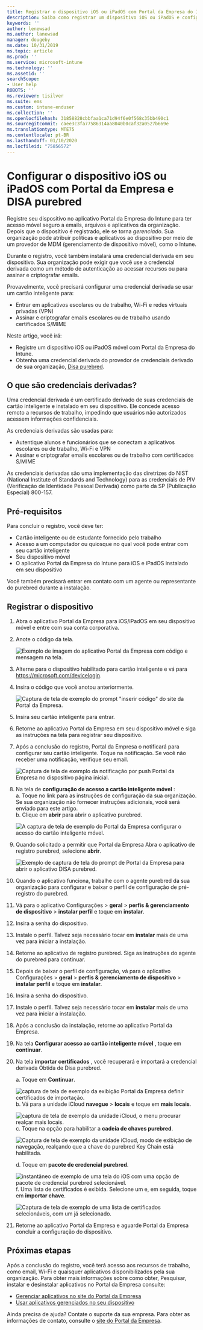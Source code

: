 ```yaml
---
title: Registrar o dispositivo iOS ou iPadOS com Portal da Empresa do Intune e DISA purebred
description: Saiba como registrar um dispositivo iOS ou iPadOS e configurar a autenticação de credencial derivada com DISA purebred.
keywords: ''
author: lenewsad
ms.author: lanewsad
manager: dougeby
ms.date: 10/31/2019
ms.topic: article
ms.prod: ''
ms.service: microsoft-intune
ms.technology: ''
ms.assetid: ''
searchScope:
- User help
ROBOTS: ''
ms.reviewer: tisilver
ms.suite: ems
ms.custom: intune-enduser
ms.collection: ''
ms.openlocfilehash: 31858828cbbfaa1ca71d94f6e0f568c35bb490c1
ms.sourcegitcommit: caee3c3fa77586314aa8040b0caf32a0527b669e
ms.translationtype: MTE75
ms.contentlocale: pt-BR
ms.lasthandoff: 01/10/2020
ms.locfileid: "75856572"
---
```

# <a name="set-up-ios-or-ipados-device-with-company-portal-and-disa-purebred"></a>Configurar o dispositivo iOS ou iPadOS com Portal da Empresa e DISA purebred  

Registre seu dispositivo no aplicativo Portal da Empresa do Intune para ter acesso móvel seguro a emails, arquivos e aplicativos da organização. Depois que o dispositivo é registrado, ele se torna *gerenciado*. Sua organização pode atribuir políticas e aplicativos ao dispositivo por meio de um provedor de MDM (gerenciamento de dispositivo móvel), como o Intune.  

Durante o registro, você também instalará uma credencial derivada em seu dispositivo. Sua organização pode exigir que você use a credencial derivada como um método de autenticação ao acessar recursos ou para assinar e criptografar emails. 

Provavelmente, você precisará configurar uma credencial derivada se usar um cartão inteligente para:

* Entrar em aplicativos escolares ou de trabalho, Wi-Fi e redes virtuais privadas (VPN)
* Assinar e criptografar emails escolares ou de trabalho usando certificados S/MIME  

Neste artigo, você irá:  

   * Registre um dispositivo iOS ou iPadOS móvel com Portal da Empresa do Intune.  
   * Obtenha uma credencial derivada do provedor de credenciais derivado de sua organização, [Disa purebred](https://cyber.mil/pki-pke/purebred/).  

## <a name="what-are-derived-credentials"></a>O que são credenciais derivadas?  
Uma credencial derivada é um certificado derivado de suas credenciais de cartão inteligente e instalado em seu dispositivo. Ele concede acesso remoto a recursos de trabalho, impedindo que usuários não autorizados acessem informações confidenciais.  

As credenciais derivadas são usadas para: 
* Autentique alunos e funcionários que se conectam a aplicativos escolares ou de trabalho, Wi-Fi e VPN
* Assinar e criptografar emails escolares ou de trabalho com certificados S/MIME

As credenciais derivadas são uma implementação das diretrizes do NIST (National Institute of Standards and Technology) para as credenciais de PIV (Verificação de Identidade Pessoal Derivada) como parte da SP (Publicação Especial) 800-157.  

## <a name="prerequisites"></a>Pré-requisitos

 Para concluir o registro, você deve ter:

* Cartão inteligente ou de estudante fornecido pelo trabalho
* Acesso a um computador ou quiosque no qual você pode entrar com seu cartão inteligente
* Seu dispositivo móvel
* O aplicativo Portal da Empresa do Intune para iOS e iPadOS instalado em seu dispositivo   

Você também precisará entrar em contato com um agente ou representante do purebred durante a instalação.      

## <a name="enroll-device"></a>Registrar o dispositivo  
1. Abra o aplicativo Portal da Empresa para iOS/iPadOS em seu dispositivo móvel e entre com sua conta corporativa.  

2. Anote o código da tela.  

    ![Exemplo de imagem do aplicativo Portal da Empresa com código e mensagem na tela.](./media/copy-code-intercede.png)  
3. Alterne para o dispositivo habilitado para cartão inteligente e vá para https://microsoft.com/devicelogin. 
4. Insira o código que você anotou anteriormente.  

    ![Captura de tela de exemplo do prompt "inserir código" do site da Portal da Empresa.](./media/enter-code-intercede.png)   

5. Insira seu cartão inteligente para entrar.  
6. Retorne ao aplicativo Portal da Empresa em seu dispositivo móvel e siga as instruções na tela para registrar seu dispositivo.  
7. Após a conclusão do registro, Portal da Empresa o notificará para configurar seu cartão inteligente. Toque na notificação. Se você não receber uma notificação, verifique seu email.   

    ![Captura de tela de exemplo da notificação por push Portal da Empresa no dispositivo página inicial.](./media/action-required-in-app-intercede.png)  
8. Na tela de **configuração de acesso a cartão inteligente móvel** :  
    a. Toque no link para as instruções de configuração da sua organização. Se sua organização não fornecer instruções adicionais, você será enviado para este artigo.  
    b. Clique em **abrir** para abrir o aplicativo purebred.  

    ![A captura de tela de exemplo do Portal da Empresa configurar o acesso do cartão inteligente móvel.](./media/smart-card-open-disa-purebred.png)  
9. Quando solicitado a permitir que Portal da Empresa Abra o aplicativo de registro purebred, selecione **abrir**.   

    ![Exemplo de captura de tela do prompt de Portal da Empresa para abrir o aplicativo DISA purebred.](./media/open-app-prompt-disa-purbred.png)  
10. Quando o aplicativo funciona, trabalhe com o agente purebred da sua organização para configurar e baixar o perfil de configuração de pré-registro do purebred.   
11. Vá para o aplicativo Configurações > **geral** > **perfis & gerenciamento de dispositivo** > **instalar perfil** e toque em **instalar**.  
12. Insira a senha do dispositivo.  
13. Instale o perfil. Talvez seja necessário tocar em **instalar** mais de uma vez para iniciar a instalação. 
14. Retorne ao aplicativo de registro purebred. Siga as instruções do agente do purebred para continuar.  
 
15. Depois de baixar o perfil de configuração, vá para o aplicativo Configurações > **geral** > **perfis & gerenciamento de dispositivo** > **instalar perfil** e toque em **instalar**.   
16.  Insira a senha do dispositivo.
17. Instale o perfil. Talvez seja necessário tocar em **instalar** mais de uma vez para iniciar a instalação. 
18. Após a conclusão da instalação, retorne ao aplicativo Portal da Empresa.  
19.  Na tela **Configurar acesso ao cartão inteligente móvel** , toque em **continuar**.  

20. Na tela **importar certificados** , você recuperará e importará a credencial derivada Obtida de Disa purebred.  

    a. Toque em **Continuar**.   

    ![captura de tela de exemplo da exibição Portal da Empresa definir certificados de importação.](./media/import-certificate-disa-purebred.png)  
    b. Vá para a unidade iCloud **navegue** > **locais** e toque em **mais locais**.  

    ![captura de tela de exemplo da unidade iCloud, o menu procurar realçar mais locais.](./media/icloud-drive-more-locations.png)  
    c. Toque na opção para habilitar a **cadeia de chaves purebred**.  

    ![Captura de tela de exemplo da unidade iCloud, modo de exibição de navegação, realçando que a chave do purebred Key Chain está habilitada.](./media/icloud-drive-enable-purebred-keychain.png)   

    d. Toque em **pacote de credencial purebred**.  

    ![instantâneo de exemplo de uma tela do iOS com uma opção de pacote de credencial purebred selecionável.](./media/purebred-credential-package.png)  
    f. Uma lista de certificados é exibida. Selecione um e, em seguida, toque em **importar chave**.  

    ![Captura de tela de exemplo de uma lista de certificados selecionáveis, com um já selecionado.](./media/import-purebred-keychain.png) 
21. Retorne ao aplicativo Portal da Empresa e aguarde Portal da Empresa concluir a configuração do dispositivo.   

## <a name="next-steps"></a>Próximas etapas  
Após a conclusão do registro, você terá acesso aos recursos de trabalho, como email, Wi-Fi e quaisquer aplicativos disponibilizados pela sua organização. Para obter mais informações sobre como obter, Pesquisar, instalar e desinstalar aplicativos no Portal da Empresa consulte:

* [Gerenciar aplicativos no site do Portal da Empresa](manage-apps-cpweb.md)  
* [Usar aplicativos gerenciados no seu dispositivo](use-managed-apps-on-your-device-ios.md)  

Ainda precisa de ajuda? Contate o suporte da sua empresa. Para obter as informações de contato, consulte o [site do Portal da Empresa](https://go.microsoft.com/fwlink/?linkid=2010980).
